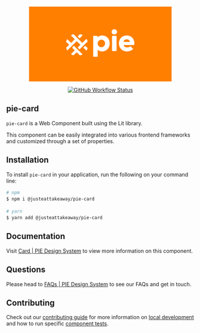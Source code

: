 <p align="center">
  <img align="center" src="../../../readme_image.png" height="200" alt="">
</p>

<p align="center">
  <a href="https://www.npmjs.com/@justeattakeaway/pie-card">
    <img alt="GitHub Workflow Status" src="https://img.shields.io/npm/v/@justeattakeaway/pie-card.svg">
  </a>
</p>

## pie-card

`pie-card` is a Web Component built using the Lit library.

This component can be easily integrated into various frontend frameworks and customized through a set of properties.


## Installation

To install `pie-card` in your application, run the following on your command line:

```bash
# npm
$ npm i @justeattakeaway/pie-card

# yarn
$ yarn add @justeattakeaway/pie-card
```

## Documentation

Visit  [Card | PIE Design System](https://pie.design/components/card/overview) to view more information on this component.

## Questions

Please head to [FAQs | PIE Design System](https://pie.design/support/contact-us/) to see our FAQs and get in touch.

## Contributing

Check out our [contributing guide](https://github.com/justeattakeaway/pie/wiki/Contributing-Guide) for more information on [local development](https://github.com/justeattakeaway/pie/wiki/Contributing-Guide#local-development) and how to run specific [component tests](https://github.com/justeattakeaway/pie/wiki/Contributing-Guide#testing).
